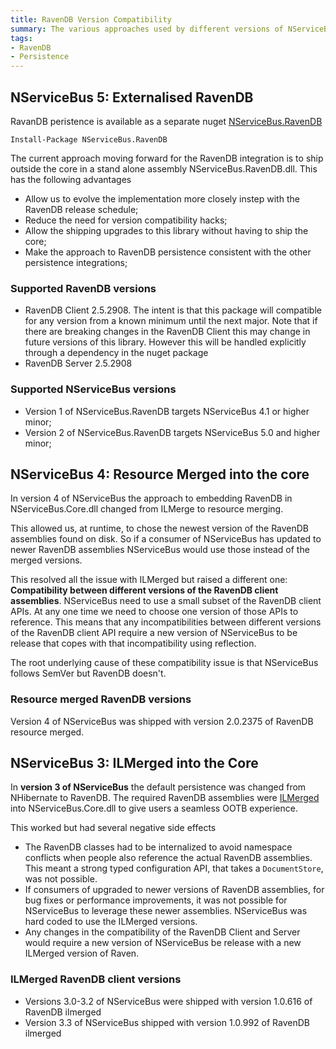 ```yaml
---
title: RavenDB Version Compatibility 
summary: The various approaches used by different versions of NServiceBus when integrating with RavenDB
tags:
- RavenDB
- Persistence
---
```


## NServiceBus 5: Externalised RavenDB

RavanDB peristence is available as a separate nuget [NServiceBus.RavenDB](https://www.nuget.org/packages/NServiceBus.RavenDB)

    Install-Package NServiceBus.RavenDB

The current approach moving forward for the RavenDB integration is to ship outside the core in a stand alone assembly NServiceBus.RavenDB.dll. This has the following advantages

 * Allow us to evolve the implementation more closely instep with the RavenDB release schedule;
 * Reduce the need for version compatibility hacks;
 * Allow the shipping upgrades to this library without having to ship the core; 
 * Make the approach to RavenDB persistence consistent with the other persistence integrations;

### Supported RavenDB versions 

 * RavenDB Client 2.5.2908. The intent is that this package will compatible for any version from a known minimum until the next major. Note that if there are breaking changes in the RavenDB Client this may change in future versions of this library. However this will be handled explicitly through a dependency in the nuget package  
 * RavenDB Server 2.5.2908 

### Supported NServiceBus versions

 * Version 1 of NServiceBus.RavenDB targets NServiceBus 4.1 or higher minor;
 * Version 2 of NServiceBus.RavenDB targets NServiceBus 5.0 and higher minor;

## NServiceBus 4: Resource Merged into the core

In version 4 of NServiceBus the approach to embedding RavenDB in NServiceBus.Core.dll changed from ILMerge to resource merging. 

This allowed us, at runtime, to chose the newest version of the RavenDB assemblies found on disk. So if a consumer of NServiceBus has updated to newer RavenDB assemblies NServiceBus would use those instead of the merged versions. 

This resolved all the issue with ILMerged but raised a different one:  **Compatibility between different versions of the RavenDB client assemblies**. NServiceBus need to use a small subset of the RavenDB client APIs. At any one time we need to choose one version of those APIs to reference. This means that any incompatibilities between different versions of the RavenDB client API require a new version of NServiceBus to be release that copes with that incompatibility using reflection.  

The root underlying cause of these compatibility issue is that NServiceBus follows SemVer but RavenDB doesn't.

### Resource merged RavenDB versions 

Version 4 of NServiceBus was shipped with version 2.0.2375 of RavenDB resource merged.

## NServiceBus 3: ILMerged into the Core 

In **version 3 of NServiceBus** the default persistence was changed from NHibernate to RavenDB. The required RavenDB assemblies were [ILMerged](http://research.microsoft.com/en-us/people/mbarnett/ilmerge.aspx) into NServiceBus.Core.dll to give users a seamless OOTB experience.

This worked but had several negative side effects

 * The RavenDB classes had to be internalized to avoid namespace conflicts when people also reference the actual RavenDB assemblies. This meant a strong typed configuration API, that takes a `DocumentStore`, was not possible.
 * If consumers of upgraded to newer versions of RavenDB assemblies, for bug fixes or performance improvements, it was not possible for NServiceBus to leverage these newer assemblies. NServiceBus was hard coded to use the ILMerged versions.
 * Any changes in the compatibility of the RavenDB Client and Server would require a new version of NServiceBus be release with a new ILMerged version of Raven.

### ILMerged RavenDB client versions 

* Versions 3.0-3.2 of NServiceBus were shipped with version 1.0.616 of RavenDB ilmerged
* Version 3.3 of NServiceBus shipped with version 1.0.992 of RavenDB ilmerged

